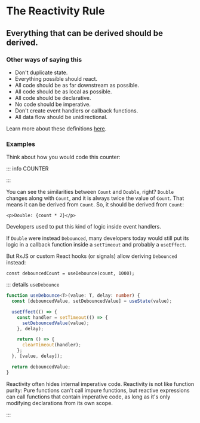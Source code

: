 # The Reactivity Rule

## Everything that can be derived should be derived.

<script setup>
import Counter from '../../components/Counter.vue'
</script>

### Other ways of saying this

- Don't duplicate state.
- Everything possible should react.
- All code should be as far downstream as possible.
- All code should be as local as possible.
- All code should be declarative.
- No code should be imperative.
- Don't create event handlers or callback functions.
- All data flow should be unidirectional.

Learn more about these definitions [here](./imperative-trap).

### Examples

Think about how you would code this counter:

::: info COUNTER

<Counter />

:::

You can see the similarities between `Count` and `Double`, right? `Double` changes along with `Count`, and it is always twice the value of `Count`. That means it can be derived from `Count`. So, it should be derived from `Count`:

```tsx
<p>Double: {count * 2}</p>
```

Developers used to put this kind of logic inside event handlers.

If `Double` were instead `Debounced`, many developers today would still put its logic in a callback function inside a `setTimeout` and probably a `useEffect`.

But RxJS or custom React hooks (or signals) allow deriving `Debounced` instead:

```tsx
const debouncedCount = useDebounce(count, 1000);
```

::: details `useDebounce`

```ts
function useDebounce<T>(value: T, delay: number) {
  const [debouncedValue, setDebouncedValue] = useState(value);

  useEffect(() => {
    const handler = setTimeout(() => {
      setDebouncedValue(value);
    }, delay);

    return () => {
      clearTimeout(handler);
    };
  }, [value, delay]);

  return debouncedValue;
}
```

Reactivity often hides internal imperative code. Reactivity is not like function purity: Pure functions can't call impure functions, but reactive expressions can call functions that contain imperative code, as long as it's only modifying declarations from its own scope.

:::

